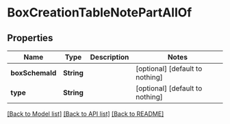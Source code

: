 # BoxCreationTableNotePartAllOf


## Properties
Name | Type | Description | Notes
------------ | ------------- | ------------- | -------------
**boxSchemaId** | **String** |  | [optional] [default to nothing]
**type** | **String** |  | [optional] [default to nothing]


[[Back to Model list]](../README.md#models) [[Back to API list]](../README.md#api-endpoints) [[Back to README]](../README.md)


